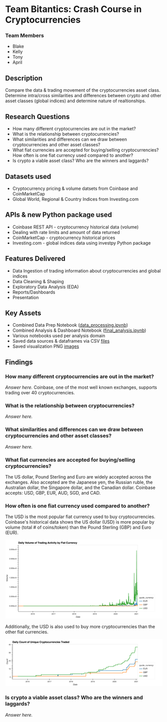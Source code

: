 # Team Bitantics: Crash Course in Cryptocurrencies

### Team Members
- Blake
- Kelly
- Tony
- April 

## Description
Compare the data & trading movement of the cryptocurrencies asset class. Determine intra/cross similarities and differences between crypto and other asset classes (global indices) and determine nature of realtionships.

## Research Questions
- How many different cryptocurrencies are out in the market?
- What is the relationship between cryptocurrencies?
- What similarities and differences can we draw between cryptocurrencies and other asset classes?
- What fiat currencies are accepted for buying/selling cryptocurrencies? How often is one fiat currency used compared to another?
- Is crypto a viable asset class? Who are the winners and laggards?

## Datasets used
- Cryptocurrency pricing & volume datsets from Coinbase and CoinMarketCap
- Global World, Regional & Country Indices from Investing.com

## APIs & new Python package used
- Coinbase REST API - cryptocurrency historical data (volume)
- Dealing with rate limits and amount of data returned
- CoinMarketCap - cryptocurrency historical prices
- Investing.com - global indices data using investpy Python package

## Features Delivered
- Data Ingestion of trading information about cryptocurrencies and global indices
- Data Cleaning & Shaping
- Exploratory Data Analysis (EDA)
- Reports/Dashboards
- Presentation

## Key Assets
- Combined Data Prep Notebook ([data_processing.ipynb](notebooks/data_processing.ipynb))
- Combined Analysis & Dashboard Notebook ([final_analysis.ipynb](notebooks/final_analysis.ipynb))
- Various notebooks used per analysis domain
- Saved data sources & dataframes via CSV [files](data)
- Saved visualization PNG [images](images)

## Findings

### How many different cryptocurrencies are out in the market?

*Answer here.* Coinbase, one of the most well known exchanges, supports trading over 40 cryptocurrencies.

### What is the relationship between cryptocurrencies?
*Answer here.*

### What similarities and differences can we draw between cryptocurrencies and other asset classes?
*Answer here.*

### What fiat currencies are accepted for buying/selling cryptocurrencies?

The US dollar, Pound Sterling and Euro are widely accepted across the exchanges. Also accepted are the Japanese yen, the Russian ruble, the Australian dollar, the Singapore dollar, and the Canadian dollar. Coinbase accepts: USD, GBP, EUR, AUD, SGD, and CAD.

### How often is one fiat currency used compared to another?

The USD is the most popular fiat currency used to buy cryptocurrencies. Coinbase's historical data shows the US dollar (USD) is more popular by volume (total # of coins/token) than the Pound Sterling (GBP) and Euro (EUR).

![Daily Volume of Trading Activity by Fiat Currency](images/trading_volume_by_fiat_plot.png)

Additionally, the USD is also used to buy more cryptocurrencies than the other fiat currencies.

![Daily Count of Unique Cryptocurrencies Traded](images/unique_cryptocurrency_count.png)

### Is crypto a viable asset class? Who are the winners and laggards?
*Answer here.*